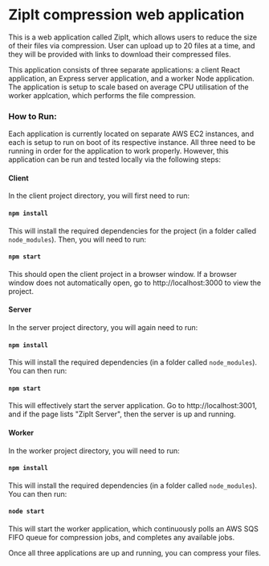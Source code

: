 # ZipIt compression web application

This is a web application called ZipIt, which allows users to reduce the size of their files via compression. User can upload up to 20 files at a time, and they will be provided with links to download their compressed files.

This application consists of three separate applications: a client React application, an Express server application, and a worker Node application. The application is setup to scale based on average CPU utilisation of the worker applcation, which performs the file compression.

### How to Run:

Each application is currently located on separate AWS EC2 instances, and each is setup to run on boot of its respective instance. All three need to be running in order for the application to work properly. However, this application can be run and tested locally via the following steps:

#### Client

In the client project directory, you will first need to run:

#### `npm install`

This will install the required dependencies for the project (in a folder called `node_modules`). Then, you will need to run:

#### `npm start`

This should open the client project in a browser window. If a browser window does not automatically open, go to http://localhost:3000 to view the project.

#### Server

In the server project directory, you will again need to run:

#### `npm install`

This will install the required dependencies (in a folder called `node_modules`). You can then run:

#### `npm start`

This will effectively start the server application. Go to http://localhost:3001, and if the page lists "ZipIt Server", then the server is up and running.

#### Worker

In the worker project directory, you will need to run:

#### `npm install`

This will install the required dependencies (in a folder called `node_modules`). You can then run:

#### `node start`

This will start the worker application, which continuously polls an AWS SQS FIFO queue for compression jobs, and completes any available jobs.

Once all three applications are up and running, you can compress your files.
